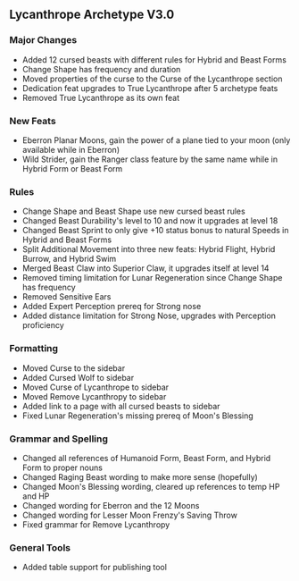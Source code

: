 ## Lycanthrope Archetype V3.0

### Major Changes

-   Added 12 cursed beasts with different rules for Hybrid and Beast Forms
-   Change Shape has frequency and duration
-   Moved properties of the curse to the Curse of the Lycanthrope section
-   Dedication feat upgrades to True Lycanthrope after 5 archetype feats
-   Removed True Lycanthrope as its own feat

### New Feats

-   Eberron Planar Moons, gain the power of a plane tied to your moon (only available while in Eberron)
-   Wild Strider, gain the Ranger class feature by the same name while in Hybrid Form or Beast Form

### Rules

-   Change Shape and Beast Shape use new cursed beast rules
-   Changed Beast Durability's level to 10 and now it upgrades at level 18
-   Changed Beast Sprint to only give +10 status bonus to natural Speeds in Hybrid and Beast Forms
-   Split Additional Movement into three new feats: Hybrid Flight, Hybrid Burrow, and Hybrid Swim
-   Merged Beast Claw into Superior Claw, it upgrades itself at level 14
-   Removed timing limitation for Lunar Regeneration since Change Shape has frequency
-   Removed Sensitive Ears
-   Added Expert Perception prereq for Strong nose
-   Added distance limitation for Strong Nose, upgrades with Perception proficiency

### Formatting

-   Moved Curse to the sidebar
-   Added Cursed Wolf to sidebar
-   Moved Curse of Lycanthrope to sidebar
-   Moved Remove Lycanthropy to sidebar
-   Added link to a page with all cursed beasts to sidebar
-   Fixed Lunar Regeneration's missing prereq of Moon's Blessing

### Grammar and Spelling

-   Changed all references of Humanoid Form, Beast Form, and Hybrid Form to proper nouns
-   Changed Raging Beast wording to make more sense (hopefully)
-   Changed Moon's Blessing wording, cleared up references to temp HP and HP
-   Changed wording for Eberron and the 12 Moons
-   Changed wording for Lesser Moon Frenzy's Saving Throw
-   Fixed grammar for Remove Lycanthropy

### General Tools

-   Added table support for publishing tool
